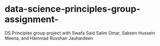 # data-science-principles-group-assignment-
DS Principles group project with Swafa Said Salim Omar, Sakeen Hussein Meena, and Hammad Ruxshan Jauhardeen
